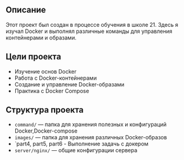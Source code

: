 ## Описание

Этот проект был создан в процессе обучения в школе 21. Здесь я изучал Docker и выполнял различные команды для управления контейнерами и образами. 

## Цели проекта

- Изучение основ Docker
- Работа с Docker-контейнерами
- Создание и управление Docker-образами
- Практика с Docker Compose

## Структура проекта

- `command/` — папка для хранения полезных и конфигураций Docker,Docker-compose
- `images/` — папка для хранения различных Docker-образов
- `part4, part5, part6  - Выполнение задачь с докером
- `server/nginx/` — общие конфигурации сервера
